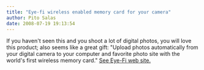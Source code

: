 ```yaml
---
title: "Eye-fi wireless enabled memory card for your camera"
author: Pito Salas
date: 2008-07-19 19:13:54
---
```



If you haven't seen this and you shoot a lot of digital photos, you will love
this product; also seems like a great gift: "Upload photos automatically from
your digital camera to your computer and favorite photo site with the world's
first wireless memory card." [See Eye-Fi web site.  
](<http://www.eye.fi/>)


